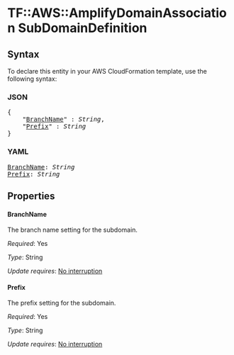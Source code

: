 # TF::AWS::AmplifyDomainAssociation SubDomainDefinition

## Syntax

To declare this entity in your AWS CloudFormation template, use the following syntax:

### JSON

<pre>
{
    "<a href="#branchname" title="BranchName">BranchName</a>" : <i>String</i>,
    "<a href="#prefix" title="Prefix">Prefix</a>" : <i>String</i>
}
</pre>

### YAML

<pre>
<a href="#branchname" title="BranchName">BranchName</a>: <i>String</i>
<a href="#prefix" title="Prefix">Prefix</a>: <i>String</i>
</pre>

## Properties

#### BranchName

The branch name setting for the subdomain.

_Required_: Yes

_Type_: String

_Update requires_: [No interruption](https://docs.aws.amazon.com/AWSCloudFormation/latest/UserGuide/using-cfn-updating-stacks-update-behaviors.html#update-no-interrupt)

#### Prefix

The prefix setting for the subdomain.

_Required_: Yes

_Type_: String

_Update requires_: [No interruption](https://docs.aws.amazon.com/AWSCloudFormation/latest/UserGuide/using-cfn-updating-stacks-update-behaviors.html#update-no-interrupt)

